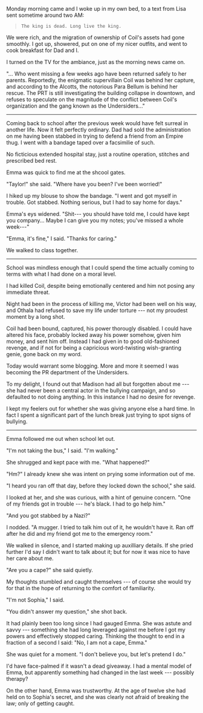 Monday morning came and I woke up in my own bed, to a text from Lisa sent sometime around
two AM:

> ~~~
> The king is dead. Long live the king.
> ~~~

We were rich, and the migration of ownership of Coil's assets had gone smoothly. I got up,
showered, put on one of my nicer outfits, and went to cook breakfast for Dad and I.

I turned on the TV for the ambiance, just as the morning news came on.

"... Who went missing a few weeks ago have been returned safely to her parents.
Reportedly, the enigmatic supervillain Coil was behind her capture, and according to
the Alcotts, the notorious Para Bellum is behind her rescue. The PRT is still investigating
the building collapse in downtown, and refuses to speculate on the magnitude of the conflict
between Coil's organization and the gang known as the Undersiders..."

----

Coming back to school after the previous week would have felt surreal in another life. Now
it felt perfectly ordinary. Dad had sold the administration on me having been stabbed in trying
to defend a friend from an Empire thug. I went with a bandage taped over a facsimilie of such.

No ficticious extended hospital stay, just a routine operation, stitches and prescribed bed
rest.

Emma was quick to find me at the shcool gates.

"Taylor!" she said. "Where have you been? I've been worried!"

I hiked up my blouse to show the bandage. "I went and got myself in trouble. Got stabbed.
Nothing serious, but I had to say home for days."

Emma's eys widened. "Shit--- you should have told me, I could have kept you company... Maybe I can
give you my notes; you've missed a whole week---"

"Emma, it's fine," I said. "Thanks for caring."

We walked to class together.

----

School was mindless enough that I could spend the time actually coming to terms with what I had
done on a moral level.

I had killed Coil, despite being emotionally centered and him not posing any immediate threat.

Night had been in the process of killing me, Victor had been well on his way, and Othala
had refused to save my life under torture --- not my proudest moment by a long shot.

Coil had been bound, captured, his power thorougly disabled. I could have altered his face,
probably locked away his power somehow, given him money, and sent him off. Instead I had given
in to good old-fashioned revenge, and if not for being a capricious word-twisting wish-granting genie,
gone back on my word.

Today would warrant some blogging. More and more it seemed I was becoming the PR department
of the Undersiders.

To my delight, I found out that Madison had all but forgotten about me --- she had never
been a central actor in the bullying campaign, and so defaulted to not doing anything. In
this instance I had no desire for revenge.

I kept my feelers out for whether she was giving anyone else a hard time. In fact I spent
a significant part of the lunch break just trying to spot signs of bullying.

----

Emma followed me out when school let out.

"I'm not taking the bus," I said. "I'm walking."

She shrugged and kept pace with me. "What happened?"

"Hm?" I already knew she was intent on prying some information out of me.

"I heard you ran off that day, before they locked down the school," she said.

I looked at her, and she was curious, with a hint of genuine concern.
"One of my friends got in trouble --- he's black. I had to go help him."

"And you got stabbed by a Nazi?"

I nodded. "A mugger. I tried to talk him out of it, he wouldn't have it. Ran off after he
did and my friend got me to the emergency room."

We walked in silence, and I started making up auxilliary details. If she pried further I'd
say I didn't want to talk about it; but for now it was nice to have her care about me.

"Are you a cape?" she said quietly.

My thoughts stumbled and caught themselves --- of course she would try for that in the hope
of returning to the comfort of familiarity.

"I'm not Sophia," I said.

"You didn't answer my question," she shot back.

It had plainly been too long since I had gauged Emma. She was astute and savvy ---
something she had long leveraged against me before I got my powers and effectively stopped
caring. Thinking the thought to end in a fraction of a second I said: "No, I am not
a cape, Emma."

She was quiet for a moment. "I don't believe you, but let's pretend I do."

I'd have face-palmed if it wasn't a dead giveaway. I had a mental model of Emma, but apparently
something had changed in the last week --- possibly therapy?

On the other hand, Emma was trustworthy. At the age of twelve she had held on to Sophia's secret,
and she was clearly not afraid of breaking the law; only of getting caught.
